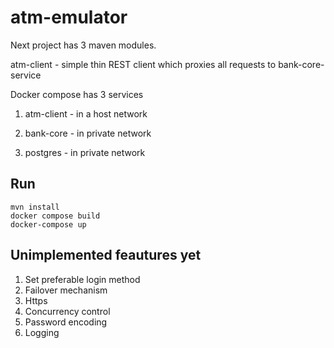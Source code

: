 # atm-emulator
Next project has 3 maven modules.

atm-client - simple thin REST client which proxies all requests
to bank-core-service

Docker compose has 3 services
1) atm-client - in a host network

2) bank-core - in private network

3) postgres - in private network


## Run


```
mvn install
docker compose build
docker-compose up
```

## Unimplemented feautures yet

1) Set preferable login method
2) Failover mechanism
3) Https
4) Concurrency control
5) Password encoding
6) Logging